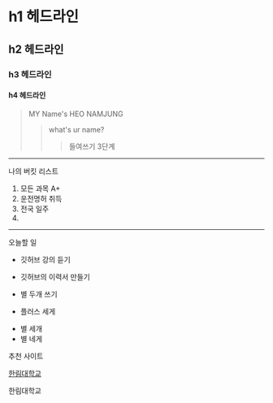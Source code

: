# h1 헤드라인
## h2 헤드라인
### h3 헤드라인
#### h4 헤드라인

> MY Name's HEO NAMJUNG
>> what's ur name?
>>> 들여쓰기 3단계
--------------------------------------------------------------------------

나의 버킷 리스트
1. 모든 과목 A+
2. 운전명허 취득
3. 전국 일주
4. 

******************************************

오늘할 일
* 깃허브 강의 듣기
+ 깃허브의 이력서 만들기
* 별 두개 쓰기
+ 플러스 세게
* 별 세개
* 별 네게

추천 사이트

[한림대학교](https://www.hallym.ac.kr)

<a herf=wwww.hallym.ac.kr>한림대학교 </a>


[hallym]:www.hallym.ac.kr





